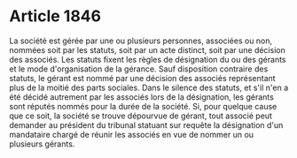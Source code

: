 # Article 1846

La société est gérée par une ou plusieurs personnes, associées ou non, nommées soit par les statuts, soit par un acte distinct, soit par une décision des associés.   Les statuts fixent les règles de désignation du ou des gérants et le mode d'organisation de la gérance.   Sauf disposition contraire des statuts, le gérant est nommé par une décision des associés représentant plus de la moitié des parts sociales.   Dans le silence des statuts, et s'il n'en a été décidé autrement par les associés lors de la désignation, les gérants sont réputés nommés pour la durée de la société.   Si, pour quelque cause que ce soit, la société se trouve dépourvue de gérant, tout associé peut demander au président du tribunal statuant sur requête la désignation d'un mandataire chargé de réunir les associés en vue de nommer un ou plusieurs gérants.